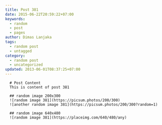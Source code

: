 ```yaml
---
title: Post 381
date: 2015-06-22T20:59:22+07:00
keywords:
  - random
  - post
  - pages
author: Dimas Lanjaka
tags:
  - random post
  - untagged
category:
  - random post
  - uncategorized
updated: 2013-06-01T08:37:25+07:00
---
```


      # Post Content
      This is content of post 381

      ## random image 200x300
      ![random image 381](https://picsum.photos/200/300)
      ![another random image 381](https://picsum.photos/200/300?random=1)

      ## random image 640x480
      ![random image 381](https://placeimg.com/640/480/any)
      
